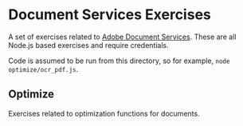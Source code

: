 # Document Services Exercises

A set of exercises related to [Adobe Document Services](https://developer.adobe.com/document-services/homepage/). These are all 
Node.js based exercises and require credentials.

Code is assumed to be run from this directory, so for example, `node optimize/ocr_pdf.js`.

## Optimize

Exercises related to optimization functions for documents.